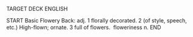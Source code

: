 TARGET DECK
ENGLISH

START
Basic
Flowery
Back: adj. 1 florally decorated. 2 (of style, speech, etc.) High-flown; ornate. 3 full of flowers.  floweriness n.
END
